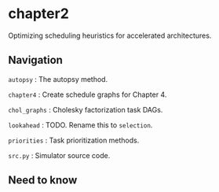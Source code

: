 # chapter2

Optimizing scheduling heuristics for accelerated architectures.

## Navigation

`autopsy` : The autopsy method.

`chapter4` : Create schedule graphs for Chapter 4.

`chol_graphs` : Cholesky factorization task DAGs.

`lookahead` : TODO. Rename this to `selection`.

`priorities` : Task prioritization methods.

`src.py` : Simulator source code.

## Need to know



 
 



